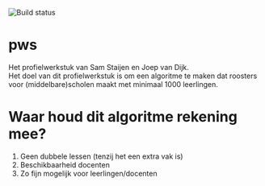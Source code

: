 ![Build status](https://github.com/J0eppp/pws/workflows/pytesting/badge.svg)

# pws
Het profielwerkstuk van Sam Staijen en Joep van Dijk. <br>
Het doel van dit profielwerkstuk is om een algoritme te maken dat roosters voor (middelbare)scholen maakt met minimaal 1000 leerlingen. <br>

# Waar houd dit algoritme rekening mee?
1. Geen dubbele lessen (tenzij het een extra vak is)
2. Beschikbaarheid docenten
3. Zo fijn mogelijk voor leerlingen/docenten
